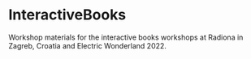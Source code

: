 # InteractiveBooks
Workshop materials for the interactive books workshops at Radiona in Zagreb, Croatia and Electric Wonderland 2022.
